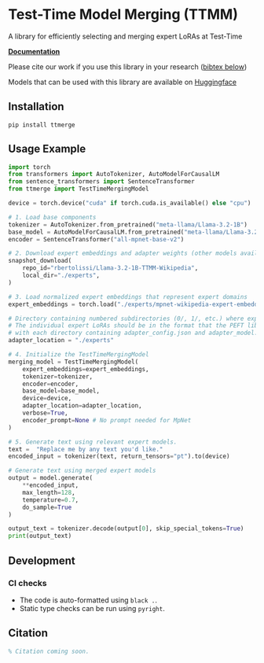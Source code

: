 # Test-Time Model Merging (TTMM)

A library for efficiently selecting and merging expert LoRAs at Test-Time

**[Documentation](https://rbertolissi.github.io/ttmerge/)**

Please cite our work if you use this library in your research ([bibtex below](#citation))

Models that can be used with this library are available on [Huggingface](https://huggingface.co/collections/rbertolissi/test-time-model-merging-ttmm-6886dec2c436cc4ceaf39ff7)

## Installation

```
pip install ttmerge
```

## Usage Example

```python
import torch
from transformers import AutoTokenizer, AutoModelForCausalLM
from sentence_transformers import SentenceTransformer
from ttmerge import TestTimeMergingModel

device = torch.device("cuda" if torch.cuda.is_available() else "cpu")

# 1. Load base components
tokenizer = AutoTokenizer.from_pretrained("meta-llama/Llama-3.2-1B")
base_model = AutoModelForCausalLM.from_pretrained("meta-llama/Llama-3.2-1B").to(device)
encoder = SentenceTransformer("all-mpnet-base-v2")

# 2. Download expert embeddings and adapter weights (other models available on Huggingface)
snapshot_download(
    repo_id="rbertolissi/Llama-3.2-1B-TTMM-Wikipedia",
    local_dir="./experts",
)

# 3. Load normalized expert embeddings that represent expert domains
expert_embeddings = torch.load("./experts/mpnet-wikipedia-expert-embeddings.pt", weights_only=True)  # Shape: [n_experts, embedding_dim]

# Directory containing numbered subdirectories (0/, 1/, etc.) where expert LoRAs are stored.
# The individual expert LoRAs should be in the format that the PEFT library uses, 
# with each directory containing adapter_config.json and adapter_model.safetensors files.
adapter_location = "./experts"

# 4. Initialize the TestTimeMergingModel
merging_model = TestTimeMergingModel(
    expert_embeddings=expert_embeddings,
    tokenizer=tokenizer,
    encoder=encoder,
    base_model=base_model,
    device=device,
    adapter_location=adapter_location,
    verbose=True,
    encoder_prompt=None # No prompt needed for MpNet
)

# 5. Generate text using relevant expert models.
text =  "Replace me by any text you'd like."
encoded_input = tokenizer(text, return_tensors="pt").to(device)

# Generate text using merged expert models
output = model.generate(
    **encoded_input,
    max_length=128,
    temperature=0.7,
    do_sample=True
)

output_text = tokenizer.decode(output[0], skip_special_tokens=True)
print(output_text)
```

## Development

### CI checks

* The code is auto-formatted using `black .`.
* Static type checks can be run using `pyright`.

## Citation

```bibtex
% Citation coming soon.
```
